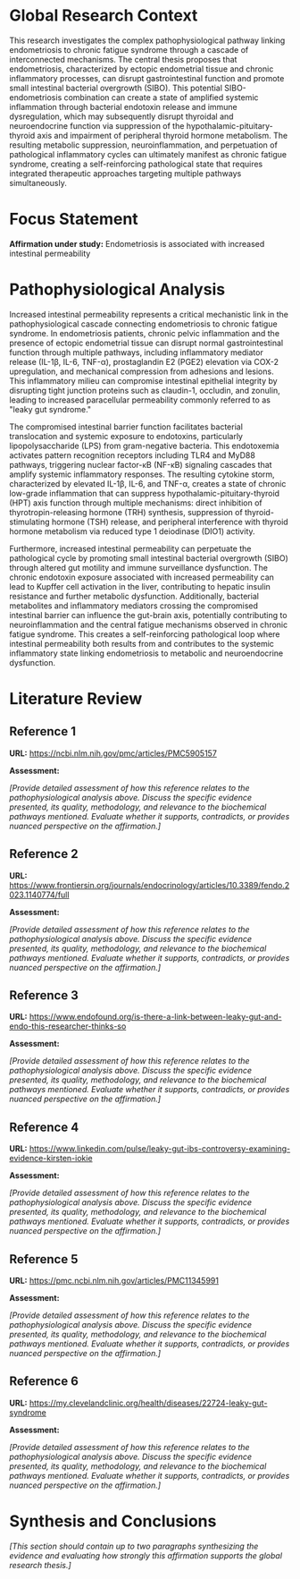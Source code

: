 # Global Research Context

This research investigates the complex pathophysiological pathway linking endometriosis to chronic fatigue syndrome through a cascade of interconnected mechanisms. The central thesis proposes that endometriosis, characterized by ectopic endometrial tissue and chronic inflammatory processes, can disrupt gastrointestinal function and promote small intestinal bacterial overgrowth (SIBO). This potential SIBO-endometriosis combination can create a state of amplified systemic inflammation through bacterial endotoxin release and immune dysregulation, which may subsequently disrupt thyroidal and neuroendocrine function via suppression of the hypothalamic-pituitary-thyroid axis and impairment of peripheral thyroid hormone metabolism. The resulting metabolic suppression, neuroinflammation, and perpetuation of pathological inflammatory cycles can ultimately manifest as chronic fatigue syndrome, creating a self-reinforcing pathological state that requires integrated therapeutic approaches targeting multiple pathways simultaneously.

# Focus Statement

**Affirmation under study:** Endometriosis is associated with increased intestinal permeability

# Pathophysiological Analysis

Increased intestinal permeability represents a critical mechanistic link in the pathophysiological cascade connecting endometriosis to chronic fatigue syndrome. In endometriosis patients, chronic pelvic inflammation and the presence of ectopic endometrial tissue can disrupt normal gastrointestinal function through multiple pathways, including inflammatory mediator release (IL-1β, IL-6, TNF-α), prostaglandin E2 (PGE2) elevation via COX-2 upregulation, and mechanical compression from adhesions and lesions. This inflammatory milieu can compromise intestinal epithelial integrity by disrupting tight junction proteins such as claudin-1, occludin, and zonulin, leading to increased paracellular permeability commonly referred to as "leaky gut syndrome."

The compromised intestinal barrier function facilitates bacterial translocation and systemic exposure to endotoxins, particularly lipopolysaccharide (LPS) from gram-negative bacteria. This endotoxemia activates pattern recognition receptors including TLR4 and MyD88 pathways, triggering nuclear factor-κB (NF-κB) signaling cascades that amplify systemic inflammatory responses. The resulting cytokine storm, characterized by elevated IL-1β, IL-6, and TNF-α, creates a state of chronic low-grade inflammation that can suppress hypothalamic-pituitary-thyroid (HPT) axis function through multiple mechanisms: direct inhibition of thyrotropin-releasing hormone (TRH) synthesis, suppression of thyroid-stimulating hormone (TSH) release, and peripheral interference with thyroid hormone metabolism via reduced type 1 deiodinase (DIO1) activity.

Furthermore, increased intestinal permeability can perpetuate the pathological cycle by promoting small intestinal bacterial overgrowth (SIBO) through altered gut motility and immune surveillance dysfunction. The chronic endotoxin exposure associated with increased permeability can lead to Kupffer cell activation in the liver, contributing to hepatic insulin resistance and further metabolic dysfunction. Additionally, bacterial metabolites and inflammatory mediators crossing the compromised intestinal barrier can influence the gut-brain axis, potentially contributing to neuroinflammation and the central fatigue mechanisms observed in chronic fatigue syndrome. This creates a self-reinforcing pathological loop where intestinal permeability both results from and contributes to the systemic inflammatory state linking endometriosis to metabolic and neuroendocrine dysfunction.

# Literature Review

## Reference 1

**URL:** https://ncbi.nlm.nih.gov/pmc/articles/PMC5905157

**Assessment:**

*[Provide detailed assessment of how this reference relates to the pathophysiological analysis above. Discuss the specific evidence presented, its quality, methodology, and relevance to the biochemical pathways mentioned. Evaluate whether it supports, contradicts, or provides nuanced perspective on the affirmation.]*

## Reference 2

**URL:** https://www.frontiersin.org/journals/endocrinology/articles/10.3389/fendo.2023.1140774/full

**Assessment:**

*[Provide detailed assessment of how this reference relates to the pathophysiological analysis above. Discuss the specific evidence presented, its quality, methodology, and relevance to the biochemical pathways mentioned. Evaluate whether it supports, contradicts, or provides nuanced perspective on the affirmation.]*

## Reference 3

**URL:** https://www.endofound.org/is-there-a-link-between-leaky-gut-and-endo-this-researcher-thinks-so

**Assessment:**

*[Provide detailed assessment of how this reference relates to the pathophysiological analysis above. Discuss the specific evidence presented, its quality, methodology, and relevance to the biochemical pathways mentioned. Evaluate whether it supports, contradicts, or provides nuanced perspective on the affirmation.]*

## Reference 4

**URL:** https://www.linkedin.com/pulse/leaky-gut-ibs-controversy-examining-evidence-kirsten-iokie

**Assessment:**

*[Provide detailed assessment of how this reference relates to the pathophysiological analysis above. Discuss the specific evidence presented, its quality, methodology, and relevance to the biochemical pathways mentioned. Evaluate whether it supports, contradicts, or provides nuanced perspective on the affirmation.]*

## Reference 5

**URL:** https://pmc.ncbi.nlm.nih.gov/articles/PMC11345991

**Assessment:**

*[Provide detailed assessment of how this reference relates to the pathophysiological analysis above. Discuss the specific evidence presented, its quality, methodology, and relevance to the biochemical pathways mentioned. Evaluate whether it supports, contradicts, or provides nuanced perspective on the affirmation.]*

## Reference 6

**URL:** https://my.clevelandclinic.org/health/diseases/22724-leaky-gut-syndrome

**Assessment:**

*[Provide detailed assessment of how this reference relates to the pathophysiological analysis above. Discuss the specific evidence presented, its quality, methodology, and relevance to the biochemical pathways mentioned. Evaluate whether it supports, contradicts, or provides nuanced perspective on the affirmation.]*

# Synthesis and Conclusions

*[This section should contain up to two paragraphs synthesizing the evidence and evaluating how strongly this affirmation supports the global research thesis.]*

